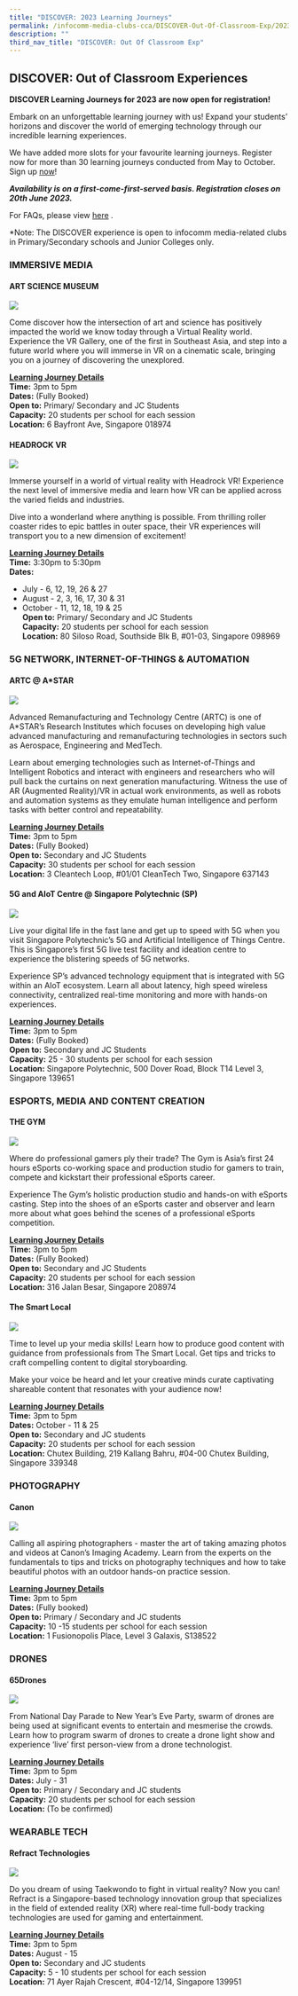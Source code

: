 ```yaml
---
title: "DISCOVER: 2023 Learning Journeys"
permalink: /infocomm-media-clubs-cca/DISCOVER-Out-Of-Classroom-Exp/2023-learning-journeys/
description: ""
third_nav_title: "DISCOVER: Out Of Classroom Exp"
---
```

## DISCOVER: Out of Classroom Experiences


**DISCOVER Learning Journeys for 2023 are now open for registration!**

Embark on an unforgettable learning journey with us! Expand your students’ horizons and discover the world of emerging technology through our incredible learning experiences.

We have added more slots for your favourite learning journeys.
Register now for more than 30 learning journeys conducted from May to October. Sign up [now](https://go.gov.sg/discover2023)!

***Availability is on a first-come-first-served basis.
Registration closes on 20th June 2023.***

For FAQs, please view [here](https://go.gov.sg/learningjourneysfaq2023)
.<br>

*Note: The DISCOVER experience is open to infocomm media-related clubs in Primary/Secondary schools and Junior Colleges only. 


### IMMERSIVE MEDIA
#### **ART SCIENCE MUSEUM** 
![](/images/Icmclub/ASM.png)

Come discover how the intersection of art and science has positively impacted the world we know today through a Virtual Reality world. Experience the VR Gallery, one of the first   in Southeast Asia, and step into a future world where you will immerse in VR on a cinematic scale, bringing you on a journey of discovering the unexplored. 

**<u>Learning Journey Details</u>** <br>
**Time:** 3pm to 5pm<br>
**Dates:** (Fully Booked) <br>
**Open to:** Primary/ Secondary and JC Students <br>
**Capacity:** 20 students per school for each session 
<br>
**Location:** 6 Bayfront Ave, Singapore 018974
<br>

#### **HEADROCK VR**
![](/images/Icmclub/Headrock%20VR.png)

Immerse yourself in a world of virtual reality with Headrock VR! Experience the next level of immersive media and learn how VR can be applied across the varied fields and industries. 

Dive into a wonderland where anything is possible. From thrilling roller coaster rides to epic battles in outer space, their VR experiences will transport you to a new dimension of excitement!

**<u>Learning Journey Details</u>** <br>
**Time:** 3:30pm to 5:30pm<br>
**Dates:** 
* July - 6, 12, 19, 26 &amp; 27 
* August - 2, 3, 16, 17, 30 &amp; 31
* October - 11, 12, 18, 19 &amp; 25 <br>
**Open to:** Primary/ Secondary and JC Students <br>
**Capacity:** 20 students per school for each session<br>
**Location:** 80 Siloso Road, Southside Blk B, #01-03, Singapore 098969


### 5G NETWORK, INTERNET-OF-THINGS &amp; AUTOMATION
#### **ARTC @ A*STAR**
![](/images/Icmclub/Astar.png)

Advanced Remanufacturing and Technology Centre (ARTC) is one of A\*STAR’s Research Institutes which focuses on developing high value advanced manufacturing and remanufacturing technologies in sectors such as Aerospace, Engineering and MedTech.

Learn about emerging technologies such as Internet-of-Things and Intelligent Robotics and interact with engineers and researchers who will pull back the curtains on next generation manufacturing. Witness the use of AR (Augmented Reality)/VR in actual work environments, as well as robots and automation systems as they emulate human intelligence and perform tasks with better control and repeatability.

**<u>Learning Journey Details</u>** <br>
**Time:** 3pm to 5pm<br>
**Dates:** 
(Fully Booked)<br>
**Open to:** Secondary and JC Students <br>
**Capacity:** 30 students per school for each session<br>
**Location:** 3 Cleantech Loop, #01/01 CleanTech Two, Singapore 637143

#### **5G and AIoT Centre @ Singapore Polytechnic (SP)**
![](/images/Icmclub/5G%20and%20AIoT%20Centre.png)

Live your digital life in the fast lane and get up to speed with 5G when you visit Singapore Polytechnic’s 5G and Artificial Intelligence of Things Centre. This is Singapore’s first 5G live test facility and ideation centre to experience the blistering speeds of 5G networks.

Experience SP’s advanced technology equipment that is integrated with 5G within an AIoT ecosystem. Learn all about latency, high speed wireless connectivity, centralized real-time monitoring and more with hands-on experiences.

**<u>Learning Journey Details</u>** <br>
**Time:** 3pm to 5pm<br>
**Dates:**  (Fully Booked)<br>
**Open to:** Secondary and JC Students <br>
**Capacity:** 25 - 30 students per school for each session<br>
**Location:** Singapore Polytechnic, 500 Dover Road, Block T14 Level 3, Singapore 139651

### ESPORTS, MEDIA AND CONTENT CREATION
#### **THE GYM**
![](/images/Icmclub/The%20Gym.png)

Where do professional gamers ply their trade? The Gym is Asia’s first 24 hours eSports co-working space and production studio for gamers to train, compete and kickstart their professional eSports career.

Experience The Gym’s holistic production studio and hands-on with eSports casting. Step into the shoes of an eSports caster and observer and learn more about what goes behind the scenes of a professional eSports competition.

**<u>Learning Journey Details</u>** <br>
**Time:** 3pm to 5pm<br>
**Dates:** (Fully Booked)<br>
**Open to:** Secondary and JC Students <br>
**Capacity:** 20 students per school for each session<br>
**Location:** 316 Jalan Besar, Singapore 208974

#### **The Smart Local** <br>
![](/images/Icmclub/TSL.png)

Time to level up your media skills! Learn how to produce good content with guidance from professionals from The Smart Local. Get tips and tricks to craft compelling content to digital storyboarding. 

Make your voice be heard and let your creative minds curate captivating shareable content that resonates with your audience now!

**<u>Learning Journey Details</u>**<br>
**Time:** 3pm to 5pm<br>
**Dates:**  October - 11 &amp; 25 <br>
**Open to:** Secondary and JC students<br>
**Capacity:** 20 students per school for each session <br>
**Location:** Chutex Building, 219 Kallang Bahru, #04-00 Chutex Building, Singapore 339348

### PHOTOGRAPHY<br>
#### **Canon** <br>
![](/images/Icmclub/Canon.png)

Calling all aspiring photographers - master the art of taking amazing photos and videos at Canon’s Imaging Academy. Learn from the experts on the fundamentals to tips and tricks on photography techniques and how to take beautiful photos with an outdoor hands-on practice session.


**<u>Learning Journey Details</u>** <br>
**Time:** 3pm to 5pm<br>
**Dates:** (Fully booked)<br>
**Open to:** Primary / Secondary and JC students <br>
**Capacity:** 10 -15 students per school for each session
<br>
**Location:** 1 Fusionopolis Place, Level 3 Galaxis, S138522

### DRONES
#### **65Drones**
![](/images/Icmclub/65%20Drones.png)

From National Day Parade to New Year’s Eve Party, swarm of drones are being used at significant events to entertain and mesmerise the crowds. Learn how to program swarm of drones to create a drone light show and experience ‘live’ first person-view from a drone technologist.

**<u>Learning Journey Details</u>** <br>
**Time:** 3pm to 5pm<br>
**Dates:** July - 31<br>
**Open to:** Primary / Secondary and JC students <br>
**Capacity:** 20 students per school for each session
<br>
**Location:** (To be confirmed)

### WEARABLE TECH
#### **Refract Technologies**
![](/images/Icmclub/Refract%20Tech.png)

Do you dream of using Taekwondo to fight in virtual reality? Now you can! Refract is a Singapore-based technology innovation group that specializes in the field of extended reality (XR) where real-time full-body tracking technologies are used for gaming and entertainment.

**<u>Learning Journey Details</u>** <br>
**Time:** 3pm to 5pm <br>
**Dates:** August - 15  <br>
**Open to:** Secondary and JC students <br>
**Capacity:** 5 - 10 students per school for each session
<br>
**Location:** 71 Ayer Rajah Crescent, #04-12/14, Singapore 139951